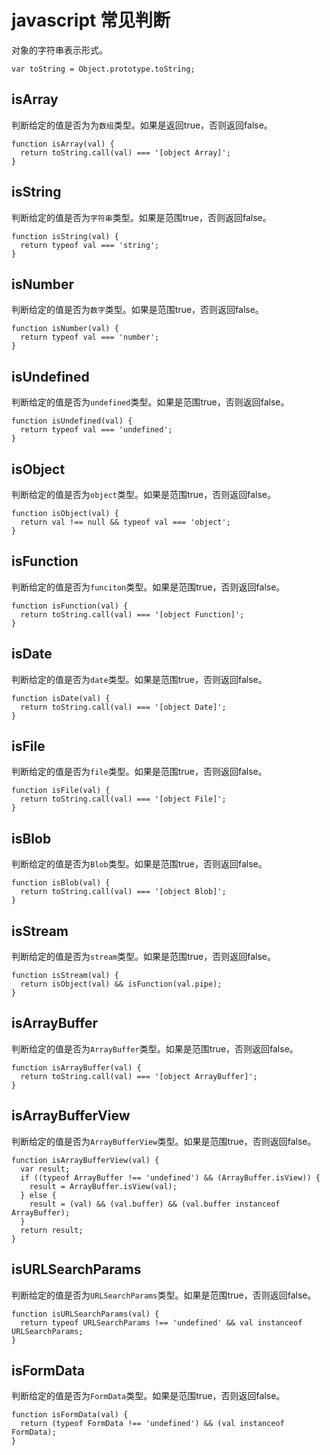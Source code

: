 # javascript 常见判断

对象的字符串表示形式。

```
var toString = Object.prototype.toString;
```

## isArray

判断给定的值是否为为` 数组 `类型。如果是返回true，否则返回false。

```
function isArray(val) {
  return toString.call(val) === '[object Array]';
}

```

## isString

判断给定的值是否为` 字符串 `类型。如果是范围true，否则返回false。

```
function isString(val) {
  return typeof val === 'string';
}
```

## isNumber

判断给定的值是否为` 数字 `类型。如果是范围true，否则返回false。

```
function isNumber(val) {
  return typeof val === 'number';
}
```

## isUndefined

判断给定的值是否为` undefined `类型。如果是范围true，否则返回false。

```
function isUndefined(val) {
  return typeof val === 'undefined';
}
```

## isObject

判断给定的值是否为` object `类型。如果是范围true，否则返回false。

```
function isObject(val) {
  return val !== null && typeof val === 'object';
}
```

## isFunction

判断给定的值是否为` funciton `类型。如果是范围true，否则返回false。

```
function isFunction(val) {
  return toString.call(val) === '[object Function]';
}
```

## isDate

判断给定的值是否为` date `类型。如果是范围true，否则返回false。

```
function isDate(val) {
  return toString.call(val) === '[object Date]';
}
```

## isFile

判断给定的值是否为` file `类型。如果是范围true，否则返回false。

```
function isFile(val) {
  return toString.call(val) === '[object File]';
}
```

## isBlob

判断给定的值是否为` Blob `类型。如果是范围true，否则返回false。

```
function isBlob(val) {
  return toString.call(val) === '[object Blob]';
}
```

## isStream

判断给定的值是否为` stream `类型。如果是范围true，否则返回false。

```
function isStream(val) {
  return isObject(val) && isFunction(val.pipe);
}
```

## isArrayBuffer

判断给定的值是否为` ArrayBuffer `类型。如果是范围true，否则返回false。

```
function isArrayBuffer(val) {
  return toString.call(val) === '[object ArrayBuffer]';
}
```

## isArrayBufferView

判断给定的值是否为` ArrayBufferView `类型。如果是范围true，否则返回false。

```
function isArrayBufferView(val) {
  var result;
  if ((typeof ArrayBuffer !== 'undefined') && (ArrayBuffer.isView)) {
    result = ArrayBuffer.isView(val);
  } else {
    result = (val) && (val.buffer) && (val.buffer instanceof ArrayBuffer);
  }
  return result;
}
```

## isURLSearchParams

判断给定的值是否为` URLSearchParams `类型。如果是范围true，否则返回false。

```
function isURLSearchParams(val) {
  return typeof URLSearchParams !== 'undefined' && val instanceof URLSearchParams;
}
```

## isFormData

判断给定的值是否为` FormData `类型。如果是范围true，否则返回false。

```
function isFormData(val) {
  return (typeof FormData !== 'undefined') && (val instanceof FormData);
}
```

